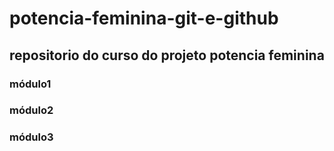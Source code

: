 # potencia-feminina-git-e-github

## repositorio do curso do projeto potencia feminina


### módulo1
### módulo2
### módulo3


